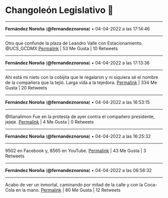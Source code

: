 # Changoleón Legislativo 🙈
*****
**Fernández Noroña** (**@fernandeznorona**) • 04-04-2022 a las 17:14:46
*****
Otro que confunde la plaza de Leandro Valle con Estacionamiento. ⁦@UCS_GCDMX⁩
[Permalink](https://twitter.com/fernandeznorona/status/1511150319467704325) | 53 Me Gusta | 10 Retweets
*****
**Fernández Noroña** (**@fernandeznorona**) • 04-04-2022 a las 17:13:36
*****
Ahí está mi nieto con la cobijita que le regalaron y ni siquiera sé el nombre de la compañera que la tejió. Larga vida a la tejedora.
[Permalink](https://twitter.com/fernandeznorona/status/1511150027305271299) | 334 Me Gusta | 20 Retweets
*****
**Fernández Noroña** (**@fernandeznorona**) • 04-04-2022 a las 16:53:15
*****
@Ilianalimon Fue en la protesta de ayer contra el compañero presidente, jejeje.
[Permalink](https://twitter.com/fernandeznorona/status/1511144902024908808) | 4 Me Gusta | 0 Retweets
*****
**Fernández Noroña** (**@fernandeznorona**) • 04-04-2022 a las 16:25:32
*****
9502 en Facebook y, 8565 en YouTube.
[Permalink](https://twitter.com/fernandeznorona/status/1511137929703350280) | 43 Me Gusta | 3 Retweets
*****
**Fernández Noroña** (**@fernandeznorona**) • 04-04-2022 a las 06:56:32
*****
Acabo de ver un inmortal, caminando por mitad de la calle y con la Coca-Cola en la mano.
[Permalink](https://twitter.com/fernandeznorona/status/1510994735174934532) | 80 Me Gusta | 12 Retweets
